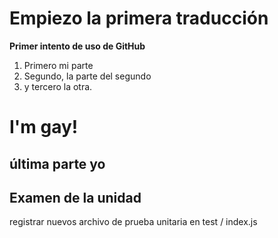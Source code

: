 # Empiezo la primera traducción
**Primer intento de uso de GitHub**
1. Primero mi parte
2. Segundo, la parte del segundo 
3. y tercero la otra.

# I'm gay!
## última parte yo 

## Examen de la unidad

registrar nuevos archivo de prueba unitaria en
test / index.js
